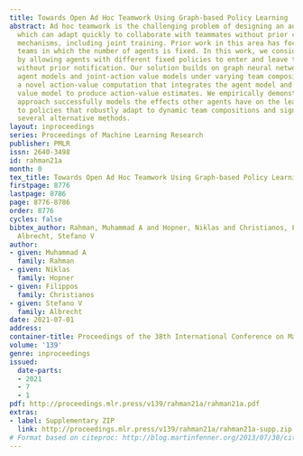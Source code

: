 ```yaml
---
title: Towards Open Ad Hoc Teamwork Using Graph-based Policy Learning
abstract: Ad hoc teamwork is the challenging problem of designing an autonomous agent
  which can adapt quickly to collaborate with teammates without prior coordination
  mechanisms, including joint training. Prior work in this area has focused on closed
  teams in which the number of agents is fixed. In this work, we consider open teams
  by allowing agents with different fixed policies to enter and leave the environment
  without prior notification. Our solution builds on graph neural networks to learn
  agent models and joint-action value models under varying team compositions. We contribute
  a novel action-value computation that integrates the agent model and joint-action
  value model to produce action-value estimates. We empirically demonstrate that our
  approach successfully models the effects other agents have on the learner, leading
  to policies that robustly adapt to dynamic team compositions and significantly outperform
  several alternative methods.
layout: inproceedings
series: Proceedings of Machine Learning Research
publisher: PMLR
issn: 2640-3498
id: rahman21a
month: 0
tex_title: Towards Open Ad Hoc Teamwork Using Graph-based Policy Learning
firstpage: 8776
lastpage: 8786
page: 8776-8786
order: 8776
cycles: false
bibtex_author: Rahman, Muhammad A and Hopner, Niklas and Christianos, Filippos and
  Albrecht, Stefano V
author:
- given: Muhammad A
  family: Rahman
- given: Niklas
  family: Hopner
- given: Filippos
  family: Christianos
- given: Stefano V
  family: Albrecht
date: 2021-07-01
address:
container-title: Proceedings of the 38th International Conference on Machine Learning
volume: '139'
genre: inproceedings
issued:
  date-parts:
  - 2021
  - 7
  - 1
pdf: http://proceedings.mlr.press/v139/rahman21a/rahman21a.pdf
extras:
- label: Supplementary ZIP
  link: http://proceedings.mlr.press/v139/rahman21a/rahman21a-supp.zip
# Format based on citeproc: http://blog.martinfenner.org/2013/07/30/citeproc-yaml-for-bibliographies/
---
```


